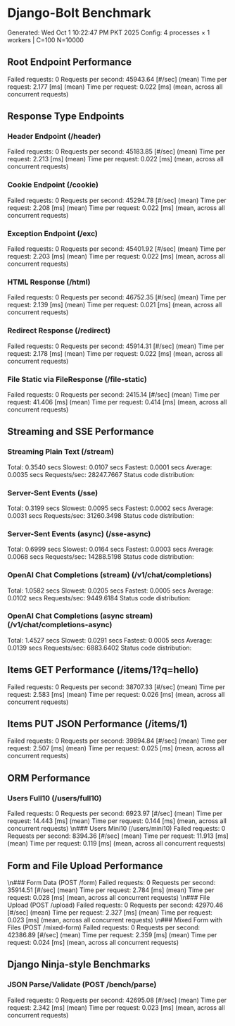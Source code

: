 # Django-Bolt Benchmark
Generated: Wed Oct  1 10:22:47 PM PKT 2025
Config: 4 processes × 1 workers | C=100 N=10000

## Root Endpoint Performance
Failed requests:        0
Requests per second:    45943.64 [#/sec] (mean)
Time per request:       2.177 [ms] (mean)
Time per request:       0.022 [ms] (mean, across all concurrent requests)

## Response Type Endpoints

### Header Endpoint (/header)
Failed requests:        0
Requests per second:    45183.85 [#/sec] (mean)
Time per request:       2.213 [ms] (mean)
Time per request:       0.022 [ms] (mean, across all concurrent requests)

### Cookie Endpoint (/cookie)
Failed requests:        0
Requests per second:    45294.78 [#/sec] (mean)
Time per request:       2.208 [ms] (mean)
Time per request:       0.022 [ms] (mean, across all concurrent requests)

### Exception Endpoint (/exc)
Failed requests:        0
Requests per second:    45401.92 [#/sec] (mean)
Time per request:       2.203 [ms] (mean)
Time per request:       0.022 [ms] (mean, across all concurrent requests)

### HTML Response (/html)
Failed requests:        0
Requests per second:    46752.35 [#/sec] (mean)
Time per request:       2.139 [ms] (mean)
Time per request:       0.021 [ms] (mean, across all concurrent requests)

### Redirect Response (/redirect)
Failed requests:        0
Requests per second:    45914.31 [#/sec] (mean)
Time per request:       2.178 [ms] (mean)
Time per request:       0.022 [ms] (mean, across all concurrent requests)

### File Static via FileResponse (/file-static)
Failed requests:        0
Requests per second:    2415.14 [#/sec] (mean)
Time per request:       41.406 [ms] (mean)
Time per request:       0.414 [ms] (mean, across all concurrent requests)

## Streaming and SSE Performance

### Streaming Plain Text (/stream)
  Total:	0.3540 secs
  Slowest:	0.0107 secs
  Fastest:	0.0001 secs
  Average:	0.0035 secs
  Requests/sec:	28247.7667
Status code distribution:

### Server-Sent Events (/sse)
  Total:	0.3199 secs
  Slowest:	0.0095 secs
  Fastest:	0.0002 secs
  Average:	0.0031 secs
  Requests/sec:	31260.3498
Status code distribution:

### Server-Sent Events (async) (/sse-async)
  Total:	0.6999 secs
  Slowest:	0.0164 secs
  Fastest:	0.0003 secs
  Average:	0.0068 secs
  Requests/sec:	14288.5198
Status code distribution:

### OpenAI Chat Completions (stream) (/v1/chat/completions)
  Total:	1.0582 secs
  Slowest:	0.0205 secs
  Fastest:	0.0005 secs
  Average:	0.0102 secs
  Requests/sec:	9449.6184
Status code distribution:

### OpenAI Chat Completions (async stream) (/v1/chat/completions-async)
  Total:	1.4527 secs
  Slowest:	0.0291 secs
  Fastest:	0.0005 secs
  Average:	0.0139 secs
  Requests/sec:	6883.6402
Status code distribution:

## Items GET Performance (/items/1?q=hello)
Failed requests:        0
Requests per second:    38707.33 [#/sec] (mean)
Time per request:       2.583 [ms] (mean)
Time per request:       0.026 [ms] (mean, across all concurrent requests)

## Items PUT JSON Performance (/items/1)
Failed requests:        0
Requests per second:    39894.84 [#/sec] (mean)
Time per request:       2.507 [ms] (mean)
Time per request:       0.025 [ms] (mean, across all concurrent requests)

## ORM Performance
### Users Full10 (/users/full10)
Failed requests:        0
Requests per second:    6923.97 [#/sec] (mean)
Time per request:       14.443 [ms] (mean)
Time per request:       0.144 [ms] (mean, across all concurrent requests)
\n### Users Mini10 (/users/mini10)
Failed requests:        0
Requests per second:    8394.36 [#/sec] (mean)
Time per request:       11.913 [ms] (mean)
Time per request:       0.119 [ms] (mean, across all concurrent requests)

## Form and File Upload Performance
\n### Form Data (POST /form)
Failed requests:        0
Requests per second:    35914.51 [#/sec] (mean)
Time per request:       2.784 [ms] (mean)
Time per request:       0.028 [ms] (mean, across all concurrent requests)
\n### File Upload (POST /upload)
Failed requests:        0
Requests per second:    42970.46 [#/sec] (mean)
Time per request:       2.327 [ms] (mean)
Time per request:       0.023 [ms] (mean, across all concurrent requests)
\n### Mixed Form with Files (POST /mixed-form)
Failed requests:        0
Requests per second:    42386.89 [#/sec] (mean)
Time per request:       2.359 [ms] (mean)
Time per request:       0.024 [ms] (mean, across all concurrent requests)

## Django Ninja-style Benchmarks
### JSON Parse/Validate (POST /bench/parse)
Failed requests:        0
Requests per second:    42695.08 [#/sec] (mean)
Time per request:       2.342 [ms] (mean)
Time per request:       0.023 [ms] (mean, across all concurrent requests)
